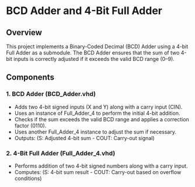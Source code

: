 # BCD Adder and 4-Bit Full Adder
## Overview
This project implements a Binary-Coded Decimal (BCD) Adder using a 4-bit Full Adder as a submodule. The BCD Adder ensures that the sum of two 4-bit inputs is correctly adjusted if it exceeds the valid BCD range (0–9).

## Components
### 1. BCD Adder (BCD_Adder.vhd)
* Adds two 4-bit signed inputs (X and Y) along with a carry input (CIN).
* Uses an instance of Full_Adder_4 to perform the initial 4-bit addition.
* Checks if the sum exceeds the valid BCD range and applies a correction factor (0110).
* Uses another Full_Adder_4 instance to adjust the sum if necessary.
* Outputs: (S: Adjusted 4-bit sum - COUT: Carry-out signal)
### 2. 4-Bit Full Adder (Full_Adder_4.vhd)
* Performs addition of two 4-bit signed numbers along with a carry input.
* Computes: (S: 4-bit sum result - COUT: Carry-out based on overflow conditions)
